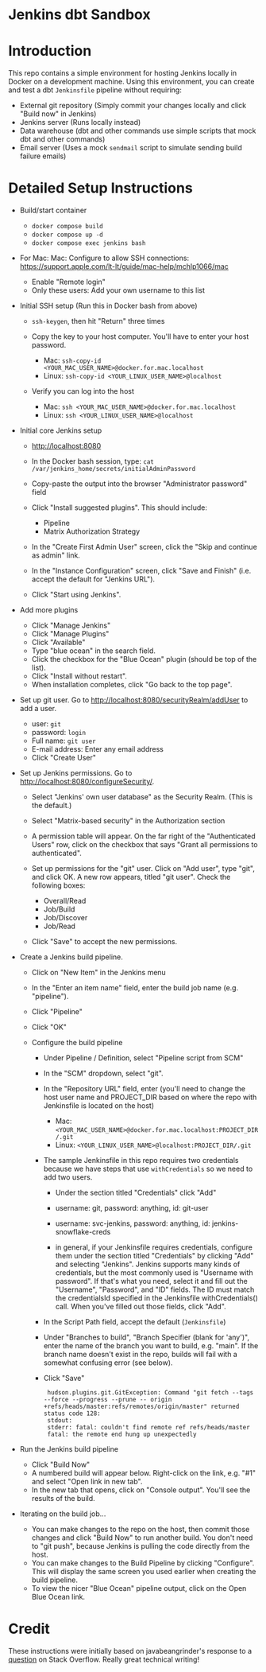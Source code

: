 # Jenkins dbt Sandbox

# Introduction

This repo contains a simple environment for hosting Jenkins locally in Docker
on a development machine. Using this environment, you can create and test a
dbt `Jenkinsfile` pipeline without requiring:

- External git repository (Simply commit your changes locally and click "Build now" in Jenkins)
- Jenkins server (Runs locally instead)
- Data warehouse (dbt and other commands use simple scripts that mock dbt and other commands)
- Email server (Uses a mock `sendmail` script to simulate sending build failure emails)

# Detailed Setup Instructions

- Build/start container

    -   `docker compose build`
    -   `docker compose up -d`
    -   `docker compose exec jenkins bash`

-   For Mac: Mac: Configure to allow SSH connections: <https://support.apple.com/lt-lt/guide/mac-help/mchlp1066/mac>

    -   Enable "Remote login"
    -   Only these users: Add your own username to this list

-   Initial SSH setup (Run this in Docker bash from above)

    -   `ssh-keygen`, then hit "Return" three times
    -   Copy the key to your host computer. You'll have to enter your host password.

        -   Mac: `ssh-copy-id <YOUR_MAC_USER_NAME>@docker.for.mac.localhost`
        -   Linux: `ssh-copy-id <YOUR_LINUX_USER_NAME>@localhost`

    -   Verify you can log into the host

        -   Mac: `ssh <YOUR_MAC_USER_NAME>@docker.for.mac.localhost`
        -   Linux: `ssh <YOUR_LINUX_USER_NAME>@localhost`

-   Initial core Jenkins setup

    -   <http://localhost:8080>
    -   In the Docker bash session, type: `cat /var/jenkins_home/secrets/initialAdminPassword`
    -   Copy-paste the output into the browser "Administrator password" field
    -   Click "Install suggested plugins". This should include:

        -   Pipeline
        -   Matrix Authorization Strategy

    -   In the "Create First Admin User" screen, click the "Skip and continue as admin" link.
    -   In the "Instance Configuration" screen, click "Save and Finish" (i.e. accept the default for "Jenkins URL").
    -   Click "Start using Jenkins".

-   Add more plugins

    -   Click "Manage Jenkins"
    -   Click "Manage Plugins"
    -   Click "Available"
    -   Type "blue ocean" in the search field.
    -   Click the checkbox for the "Blue Ocean" plugin (should be top of the list).
    -   Click "Install without restart".
    -   When installation completes, click "Go back to the top page".

-   Set up git user. Go to <http://localhost:8080/securityRealm/addUser> to add a user.

    -   user: `git`
    -   password: `login`
    -   Full name: `git user`
    -   E-mail address: Enter any email address
    -   Click "Create User"

-   Set up Jenkins permissions. Go to <http://localhost:8080/configureSecurity/>.

    -   Select "Jenkins' own user database" as the Security Realm. (This is the default.)
    -   Select "Matrix-based security" in the Authorization section
    -   A permission table will appear. On the far right of the "Authenticated Users" row, click on the checkbox that says "Grant all permissions to authenticated".
    -   Set up permissions for the "git" user. Click on "Add user", type "git", and click OK. A new row appears, titled "git user". Check the following boxes:

        -   Overall/Read
        -   Job/Build
        -   Job/Discover
        -   Job/Read

    -   Click "Save" to accept the new permissions.

  -   Create a Jenkins build pipeline.

      -   Click on "New Item" in the Jenkins menu
      -   In the "Enter an item name" field, enter the build job name (e.g. "pipeline").
      -   Click "Pipeline"
      -   Click "OK"
      -   Configure the build pipeline

          -   Under Pipeline / Definition, select "Pipeline script from SCM"
          -   In the "SCM" dropdown, select "git".
          -   In the "Repository URL" field, enter (you'll need to change the host user name and PROJECT_DIR based on where the repo with Jenkinsfile is located on the host)

              -   Mac: `<YOUR_MAC_USER_NAME>@docker.for.mac.localhost:PROJECT_DIR/.git`
              -   Linux: `<YOUR_LINUX_USER_NAME>@localhost:PROJECT_DIR/.git`

          -   The sample Jenkinsfile in this repo requires two credentials because we have steps that use `withCredentials` so we need to add two users.
              -   Under the section titled "Credentials" click "Add"
                - username: git, password: anything, id: git-user
                - username: svc-jenkins, password: anything, id: jenkins-snowflake-creds

              -   in general, if your Jenkinsfile requires credentials, configure them under the section titled "Credentials" by clicking "Add" and selecting "Jenkins". Jenkins supports many kinds of credentials, but the most commonly used is "Username with password". If that's what you need, select it and fill out the "Username", "Password", and "ID" fields. The ID must match the credentialsId specified in the Jenkinsfile withCredentials() call. When you've filled out those fields, click "Add".

          -   In the Script Path field, accept the default (`Jenkinsfile`)
          -   Under "Branches to build", "Branch Specifier (blank for 'any')", enter the name of the branch you want to build, e.g. "main". If the branch name doesn't exist in the repo, builds will fail with a somewhat confusing error (see below).
          - Click "Save"


                 hudson.plugins.git.GitException: Command "git fetch --tags --force --progress --prune -- origin +refs/heads/master:refs/remotes/origin/master" returned status code 128:
                 stdout:
                 stderr: fatal: couldn't find remote ref refs/heads/master
                 fatal: the remote end hung up unexpectedly

-   Run the Jenkins build pipeline

    -   Click "Build Now"
    -   A numbered build will appear below. Right-click on the link, e.g. "#1" and select "Open link in new tab".
    -   In the new tab that opens, click on "Console output". You'll see the results of the build.

-   Iterating on the build job...

    -   You can make changes to the repo on the host, then commit those changes and click "Build Now" to run another build. You don't need to "git push", because Jenkins is pulling the code directly from the host.
    -   You can make changes to the Build Pipeline by clicking "Configure". This will display the same screen you used earlier when creating the build pipeline.
    -   To view the nicer "Blue Ocean" pipeline output, click on the Open Blue Ocean link.

# Credit

These instructions were initially based on javabeangrinder's response to
a [question](https://stackoverflow.com/questions/36309063/how-can-i-test-a-change-made-to-jenkinsfile-locally)
on Stack Overflow. Really great technical writing!
